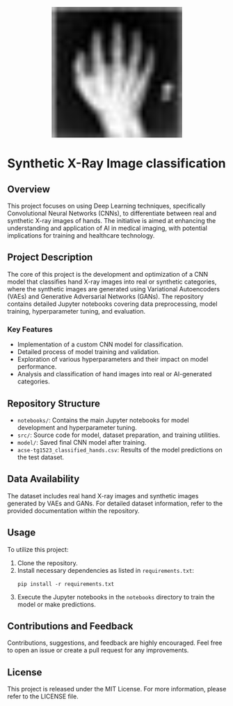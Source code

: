 <p align="center">
  <img src="https://github.com/TehmoorG/Generative-Hand-X-ray/blob/main/data/real_hands/000000.jpeg" alt="VAE X-ray Image" width="300"/>
</p>

# Synthetic X-Ray Image classification

## Overview
This project focuses on using Deep Learning techniques, specifically Convolutional Neural Networks (CNNs), to differentiate between real and synthetic X-ray images of hands. The initiative is aimed at enhancing the understanding and application of AI in medical imaging, with potential implications for training and healthcare technology.

## Project Description
The core of this project is the development and optimization of a CNN model that classifies hand X-ray images into real or synthetic categories, where the synthetic images are generated using Variational Autoencoders (VAEs) and Generative Adversarial Networks (GANs). The repository contains detailed Jupyter notebooks covering data preprocessing, model training, hyperparameter tuning, and evaluation.

### Key Features
- Implementation of a custom CNN model for classification.
- Detailed process of model training and validation.
- Exploration of various hyperparameters and their impact on model performance.
- Analysis and classification of hand images into real or AI-generated categories.

## Repository Structure
- `notebooks/`: Contains the main Jupyter notebooks for model development and hyperparameter tuning.
- `src/`: Source code for model, dataset preparation, and training utilities.
- `model/`: Saved final CNN model after training.
- `acse-tg1523_classified_hands.csv`: Results of the model predictions on the test dataset.

## Data Availability
The dataset includes real hand X-ray images and synthetic images generated by VAEs and GANs. For detailed dataset information, refer to the provided documentation within the repository.

## Usage
To utilize this project:
1. Clone the repository.
2. Install necessary dependencies as listed in `requirements.txt`:
    ```
    pip install -r requirements.txt
    ```
3. Execute the Jupyter notebooks in the `notebooks` directory to train the model or make predictions.

## Contributions and Feedback
Contributions, suggestions, and feedback are highly encouraged. Feel free to open an issue or create a pull request for any improvements.

## License
This project is released under the MIT License. For more information, please refer to the LICENSE file.